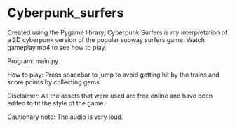 # Cyberpunk_surfers
Created using the Pygame library, Cyberpunk Surfers is my interpretation of a 2D cyberpunk version of the popular subway surfers game. Watch gameplay.mp4 to see how to play.

Program: main.py

How to play: Press spacebar to jump to avoid getting hit by the trains and score points by collecting gems.

Disclaimer: All the assets that were used are free online and have been edited to fit the style of the game.

Cautionary note: The audio is very loud.
